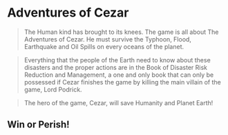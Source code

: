 # Adventures of Cezar

> The Human kind has brought to its knees. The game is all about The Adventures of Cezar. He must survive the Typhoon, Flood, Earthquake and Oil Spills on every oceans of the planet. 

> Everything that the people of the Earth need to know about these disasters and the proper actions are in the Book of Disaster Risk Reduction and Management, a one and only book that can only be possessed if Cezar finishes the game by killing the main villain of the game, Lord Podrick. 

> The hero of the game, Cezar, will save Humanity and Planet Earth!

## Win or Perish!
